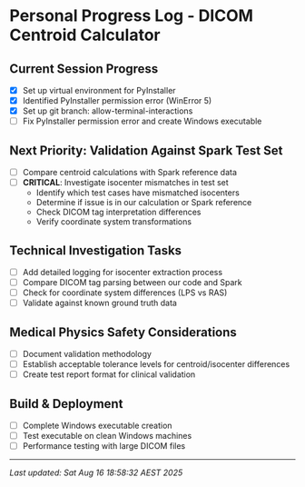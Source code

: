 # Personal Progress Log - DICOM Centroid Calculator

## Current Session Progress
- [x] Set up virtual environment for PyInstaller
- [x] Identified PyInstaller permission error (WinError 5)
- [x] Set up git branch: allow-terminal-interactions
- [ ] Fix PyInstaller permission error and create Windows executable

## Next Priority: Validation Against Spark Test Set
- [ ] Compare centroid calculations with Spark reference data
- [ ] **CRITICAL**: Investigate isocenter mismatches in test set
  - Identify which test cases have mismatched isocenters
  - Determine if issue is in our calculation or Spark reference
  - Check DICOM tag interpretation differences
  - Verify coordinate system transformations

## Technical Investigation Tasks
- [ ] Add detailed logging for isocenter extraction process
- [ ] Compare DICOM tag parsing between our code and Spark
- [ ] Check for coordinate system differences (LPS vs RAS)
- [ ] Validate against known ground truth data

## Medical Physics Safety Considerations
- [ ] Document validation methodology
- [ ] Establish acceptable tolerance levels for centroid/isocenter differences
- [ ] Create test report format for clinical validation

## Build & Deployment
- [ ] Complete Windows executable creation
- [ ] Test executable on clean Windows machines
- [ ] Performance testing with large DICOM files

---
*Last updated: Sat Aug 16 18:58:32 AEST 2025*

